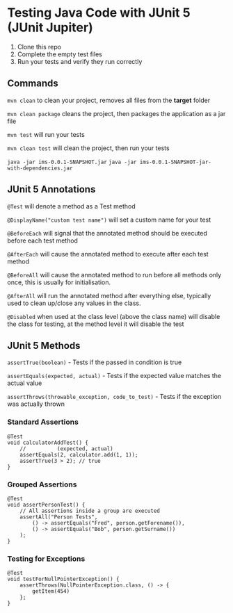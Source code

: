 # Testing Java Code with JUnit 5 (JUnit Jupiter)

1. Clone this repo
2. Complete the empty test files
3. Run your tests and verify they run correctly

## Commands
`mvn clean` to clean your project, removes all files from the **target** folder

`mvn clean package` cleans the project, then packages the application as a jar file

`mvn test` will run your tests

`mvn clean test` will clean the project, then run your tests

`java -jar ims-0.0.1-SNAPSHOT.jar`
`java -jar ims-0.0.1-SNAPSHOT-jar-with-dependencies.jar`

## JUnit 5 Annotations
`@Test` will denote a method as a Test method

`@DisplayName("custom test name")` will set a custom name for your test

`@BeforeEach` will signal that the annotated method should be executed before each test method

`@AfterEach` will cause the annotated method to execute after each test method

`@BeforeAll` will cause the annotated method to run before all methods only once, this is usually for initialisation.

`@AfterAll` will run the annotated method after everything else, typically used to clean up/close any values in the class.

`@Disabled` when used at the class level (above the class name) will disable the class for testing, at the method level it will disable the test

## JUnit 5 Methods
`assertTrue(boolean)` - Tests if the passed in condition is true

`assertEquals(expected, actual)` - Tests if the expected value matches the actual value

`assertThrows(throwable_exception, code_to_test)` - Tests if the exception was actually thrown

### Standard Assertions
```
@Test
void calculatorAddTest() {
	//          (expected, actual)
	assertEquals(2, calculator.add(1, 1));
	assertTrue(3 > 2); // true
}
```

### Grouped Assertions
```
@Test
void assertPersonTest() {
	// All assertions inside a group are executed
	assertAll("Person Tests",
		() -> assertEquals("Fred", person.getForename()),
		() -> assertEquals("Bob", person.getSurname())
	);
}
```

### Testing for Exceptions
```
@Test
void testForNullPointerException() {
	assertThrows(NullPointerException.class, () -> {
		getItem(454)
	};
}
```